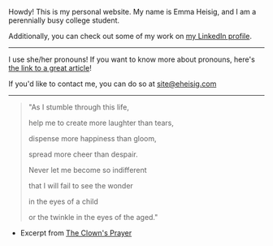Howdy! This is my personal website. My name is Emma Heisig, and I am a perennially busy college student.

Additionally, you can check out some of my work on [my LinkedIn profile](https://www.linkedin.com/in/emmaheisig).

---

I use she/her pronouns! If you want to know more about pronouns, here's [the link to a great article](https://pronouns.org/what-and-why)!

If you'd like to contact me, you can do so at [site@eheisig.com](mailto:site@eheisig.com)

---

> "As I stumble through this life,
> 
> help me to create more laughter than tears,
> 
> dispense more happiness than gloom,
> 
> spread more cheer than despair.
> 
> Never let me become so indifferent
> 
> that I will fail to see the wonder
> 
> in the eyes of a child
> 
> or the twinkle in the eyes of the aged."

- Excerpt from [The Clown's Prayer](https://en.wikipedia.org/wiki/The_Clown%27s_Prayer)

